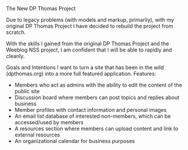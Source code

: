 The New DP Thomas Project

Due to legacy problems (with models and markup, primarily), with my original DP Thomas Project I have decided to rebuild the project from scratch.

With the skills I gained from the original DP Thomas Project and the Weeblog NSS project, I am confident that I will be able to rapidly and cleanly.

Goals and Intentions
I want to turn a site that has been in the wild (dpthomas.org) into a more full featured application.
Features:
  * Members who act as admins with the ability to edit the content of the public site
  * Discussion board where members can post topics and replies about business
  * Member profiles with contact information and personal images
  * An email list database of interested non-members, which can be accessed/used by members
  * A resources section where members can upload content and link to external resources
  * An organizational calendar for business purposes
